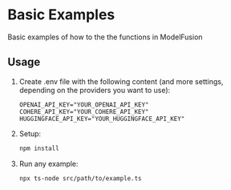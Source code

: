 # Basic Examples

Basic examples of how to the the functions in ModelFusion

## Usage

1. Create .env file with the following content (and more settings, depending on the providers you want to use):

   ```
   OPENAI_API_KEY="YOUR_OPENAI_API_KEY"
   COHERE_API_KEY="YOUR_COHERE_API_KEY"
   HUGGINGFACE_API_KEY="YOUR_HUGGINGFACE_API_KEY"
   ```

2. Setup:

   ```sh
   npm install
   ```

3. Run any example:
   ```sh
   npx ts-node src/path/to/example.ts
   ```
